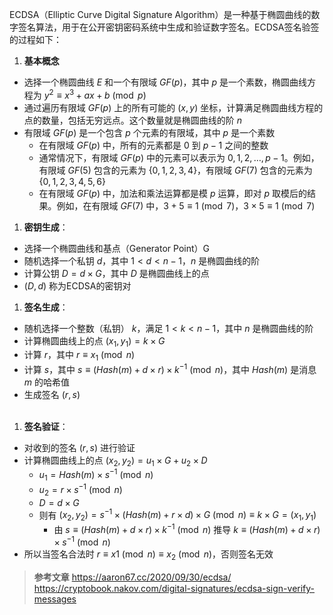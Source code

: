 ECDSA（Elliptic Curve Digital Signature Algorithm）是一种基于椭圆曲线的数字签名算法，用于在公开密钥密码系统中生成和验证数字签名。ECDSA签名验签的过程如下：

1. **基本概念**
- 选择一个椭圆曲线 $E$ 和一个有限域 $GF(p)$，其中 $p$ 是一个素数，椭圆曲线方程为 $y^2 \equiv x^3 + ax + b \pmod{p}$
 - 通过遍历有限域 $GF(p)$ 上的所有可能的 $(x, y)$ 坐标，计算满足椭圆曲线方程的点的数量，包括无穷远点。这个数量就是椭圆曲线的阶 $n$
 - 有限域 $GF(p)$ 是一个包含 $p$ 个元素的有限域，其中 $p$ 是一个素数
   - 在有限域 $GF(p)$ 中，所有的元素都是 $0$ 到 $p-1$ 之间的整数
   - 通常情况下，有限域 $GF(p)$ 中的元素可以表示为 $0, 1, 2, \ldots, p-1$。例如，有限域 $GF(5)$ 包含的元素为 $\{0, 1, 2, 3, 4\}$，有限域 $GF(7)$ 包含的元素为 $\{0, 1, 2, 3, 4, 5, 6\}$
   - 在有限域 $GF(p)$ 中，加法和乘法运算都是模 $p$ 运算，即对 $p$ 取模后的结果。例如，在有限域 $GF(7)$ 中，$3 + 5 \equiv 1 \pmod{7}$，$3 \times 5 \equiv 1 \pmod{7}$

1. **密钥生成**：
- 选择一个椭圆曲线和基点（Generator Point）G
- 随机选择一个私钥 $d$，其中 $1 < d < n-1$，$n$ 是椭圆曲线的阶
- 计算公钥 $D = d \times G$，其中 $D$ 是椭圆曲线上的点
- $(D,d)$ 称为ECDSA的密钥对
&nbsp;

1. **签名生成**：
- 随机选择一个整数（私钥） $k$，满足 $1 < k < n-1$，其中 $n$ 是椭圆曲线的阶
- 计算椭圆曲线上的点 $(x_1, y_1) = k \times G$
- 计算 $r$，其中 $r \equiv x_1 \pmod{n}$
- 计算 $s$，其中 $s \equiv (Hash(m) + d \times r) \times k^{-1} \pmod{n}$，其中 $Hash(m)$ 是消息 $m$ 的哈希值
- 生成签名 $(r,s)$  
&nbsp;

1. **签名验证**：
- 对收到的签名 $(r, s)$ 进行验证
- 计算椭圆曲线上的点 $(x_2, y_2) = u_1 \times G + u_2 \times D$
   - $u_1 = Hash(m) \times s^{-1} \pmod{n}$ 
   - $u_2 = r \times s^{-1} \pmod{n}$
   - $D = d \times G$
   - 则有 $(x_2, y_2) = s^{-1} \times (Hash(m) + r \times d) \times G \pmod{n} \equiv k \times G = (x_1, y_1)$
     - 由 $s \equiv (Hash(m) + d \times r) \times k^{-1} \pmod{n}$ 推导 $k \equiv (Hash(m) + d \times r) \times s^{-1} \pmod{n}$
- 所以当签名合法时 $r \equiv x1 \pmod{n} \equiv x_2 \pmod{n}$，否则签名无效
 &nbsp;  

>**参考文章** 
>https://aaron67.cc/2020/09/30/ecdsa/
>https://cryptobook.nakov.com/digital-signatures/ecdsa-sign-verify-messages
